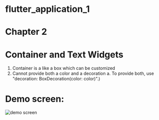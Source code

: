 # flutter_application_1

# Chapter 2

# Container and Text Widgets

1. Container is a like a box which can be customized
2. Cannot provide both a color and a decoration
   a. To provide both, use "decoration: BoxDecoration(color: color)".)

# Demo screen:

![demo screen](https://res.cloudinary.com/dhamikauser/image/upload/v1659354525/flutter-tut-demo/sim-screen-2_shifsl.png)
